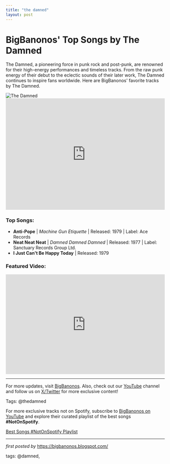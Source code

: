 ```yaml
---
title: "the damned"
layout: post
---
```

<!-- Title of the Post -->
<h1>BigBanonos' Top Songs by The Damned</h1> <!-- Introductory Text -->
<p>The Damned, a pioneering force in punk rock and post-punk, are renowned for their high-energy performances and timeless tracks. From the raw punk energy of their debut to the eclectic sounds of their later work, The Damned continues to inspire fans worldwide. Here are BigBanonos' favorite tracks by The Damned.</p> <!-- Featured Image -->
<div> <img src="https://i.scdn.co/image/ab67616d0000b2734219580253d7866c98b4f56b" alt="The Damned">
</div> <!-- Spotify Embed -->
<div> <iframe src="https://open.spotify.com/embed/playlist/2eSy2v28eW4Xjwc79dHcyV?utm_source=generator" width="100%" height="352" frameBorder="0" allowfullscreen="" allow="autoplay; clipboard-write; encrypted-media; fullscreen; picture-in-picture" loading="lazy"></iframe>
</div> <!-- Song Information -->
<h3>Top Songs:</h3>
<ul> <li><strong>Anti-Pope</strong> | <em>Machine Gun Etiquette</em> | Released: 1979 | Label: Ace Records</li> <li><strong>Neat Neat Neat</strong> | <em>Damned Damned Damned</em> | Released: 1977 | Label: Sanctuary Records Group Ltd.</li> <li><strong>I Just Can't Be Happy Today</strong> | Released: 1979</li>
</ul> <!-- Additional YouTube Embed -->
<div> <h3>Featured Video:</h3> <iframe allowfullscreen="" frameborder="0" height="315" src="https://www.youtube.com/embed/s1G1y7_r8bE?list=PLtuNtuTatqI1yfGrPWnFu2G_VZjKD9vAy" width="100%"></iframe>
</div> <!-- Footer Links -->
<hr />
<p>For more updates, visit <a href="https://bigbanonos.blogspot.com/" target="_blank">BigBanonos</a>. Also, check out our <a href="https://www.youtube.com/@BigBanonos" target="_blank">YouTube</a> channel and follow us on <a href="https://x.com/bigbanonos" target="_blank">X/Twitter</a> for more exclusive content!</p> <!-- Tags -->
<p>Tags: @thedamned</p>


<!--Subscribe and Playlist Links-->
<div>
    <p>For more exclusive tracks not on Spotify, subscribe to <a href="https://www.youtube.com/@BigBanonos" target="_blank">BigBanonos on YouTube</a> and explore their curated playlist of the best songs <strong>#NotOnSpotify</strong>.</p>
    <p><a href="https://www.youtube.com/playlist?list=PLtuNtuTatqI0kFahUCbtbfenC_ET5O_tr" target="_blank">Best Songs #NotOnSpotify Playlist<br /></a></p></div>

<hr />

<p><em>first posted by</em> <a href="https://bigbanonos.blogspot.com/" rel="noopener" target="_new">https://bigbanonos.blogspot.com/</a></p>

<p>tags: @damned,</p>
